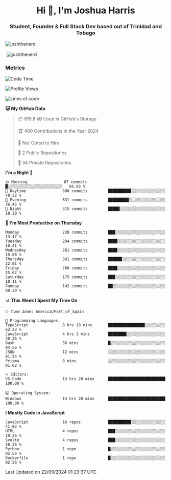 <h1 align="center">Hi 👋, I'm Joshua Harris</h1>
<h3 align="center">Student, Founder & Full Stack Dev based out of Trinidad and Tobago</h3>

<p align="left"> <img src="https://komarev.com/ghpvc/?username=JoshTheDeveloperr" alt="joshthenerd" /> </p>

<p>&nbsp;<img align="center" src="https://github-readme-stats.vercel.app/api?username=JoshTheDeveloperr&show_icons=true&count_private=true" alt="joshthenerd" /></p>

### Metrics

<!--START_SECTION:waka-->
![Code Time](http://img.shields.io/badge/Code%20Time-941%20hrs%2023%20mins-blue)

![Profile Views](http://img.shields.io/badge/Profile%20Views-0-blue)

![Lines of code](https://img.shields.io/badge/From%20Hello%20World%20I%27ve%20Written-3.3%20million%20lines%20of%20code-blue)

**🐱 My GitHub Data** 

> 📦 619.8 kB Used in GitHub's Storage 
 > 
> 🏆 400 Contributions in the Year 2024
 > 
> 🚫 Not Opted to Hire
 > 
> 📜 2 Public Repositories 
 > 
> 🔑 34 Private Repositories 
 > 
**I'm a Night 🦉** 

```text
🌞 Morning                87 commits          █░░░░░░░░░░░░░░░░░░░░░░░░   05.03 % 
🌆 Daytime                698 commits         ██████████░░░░░░░░░░░░░░░   40.32 % 
🌃 Evening                631 commits         █████████░░░░░░░░░░░░░░░░   36.45 % 
🌙 Night                  315 commits         █████░░░░░░░░░░░░░░░░░░░░   18.20 % 
```
📅 **I'm Most Productive on Thursday** 

```text
Monday                   228 commits         ███░░░░░░░░░░░░░░░░░░░░░░   13.17 % 
Tuesday                  284 commits         ████░░░░░░░░░░░░░░░░░░░░░   16.41 % 
Wednesday                261 commits         ████░░░░░░░░░░░░░░░░░░░░░   15.08 % 
Thursday                 381 commits         ██████░░░░░░░░░░░░░░░░░░░   22.01 % 
Friday                   260 commits         ████░░░░░░░░░░░░░░░░░░░░░   15.02 % 
Saturday                 175 commits         ███░░░░░░░░░░░░░░░░░░░░░░   10.11 % 
Sunday                   142 commits         ██░░░░░░░░░░░░░░░░░░░░░░░   08.20 % 
```


📊 **This Week I Spent My Time On** 

```text
🕑︎ Time Zone: America/Port_of_Spain

💬 Programming Languages: 
TypeScript               8 hrs 18 mins       ████████████████░░░░░░░░░   62.23 % 
JavaScript               4 hrs 3 mins        ████████░░░░░░░░░░░░░░░░░   30.36 % 
Bash                     36 mins             █░░░░░░░░░░░░░░░░░░░░░░░░   04.56 % 
JSON                     12 mins             ░░░░░░░░░░░░░░░░░░░░░░░░░   01.54 % 
Prisma                   8 mins              ░░░░░░░░░░░░░░░░░░░░░░░░░   01.02 % 

🔥 Editors: 
VS Code                  13 hrs 20 mins      █████████████████████████   100.00 % 

💻 Operating System: 
Windows                  13 hrs 20 mins      █████████████████████████   100.00 % 
```

**I Mostly Code in JavaScript** 

```text
JavaScript               16 repos            ██████████░░░░░░░░░░░░░░░   41.03 % 
HTML                     4 repos             ███░░░░░░░░░░░░░░░░░░░░░░   10.26 % 
Svelte                   4 repos             ███░░░░░░░░░░░░░░░░░░░░░░   10.26 % 
Python                   1 repo              █░░░░░░░░░░░░░░░░░░░░░░░░   02.56 % 
Dockerfile               1 repo              █░░░░░░░░░░░░░░░░░░░░░░░░   02.56 % 
```




 Last Updated on 22/09/2024 01:23:37 UTC
<!--END_SECTION:waka-->
